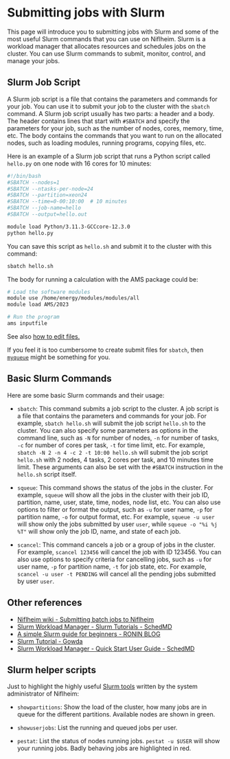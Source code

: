 # Submitting jobs with Slurm

This page will introduce you to submitting jobs with Slurm and some of the most useful Slurm commands that you can use on Niflheim. Slurm is a workload manager that allocates resources and schedules jobs on the cluster. You can use Slurm commands to submit, monitor, control, and manage your jobs.

## Slurm Job Script

A Slurm job script is a file that contains the parameters and commands for your job. You can use it to submit your job to the cluster with the `sbatch` command. A Slurm job script usually has two parts: a header and a body. The header contains lines that start with `#SBATCH` and specify the parameters for your job, such as the number of nodes, cores, memory, time, etc. The body contains the commands that you want to run on the allocated nodes, such as loading modules, running programs, copying files, etc.

Here is an example of a Slurm job script that runs a Python script called `hello.py` on one node with 16 cores for 10 minutes:

```bash
#!/bin/bash
#SBATCH --nodes=1
#SBATCH --ntasks-per-node=24
#SBATCH --partition=xeon24
#SBATCH --time=0-00:10:00  # 10 minutes
#SBATCH --job-name=hello
#SBATCH --output=hello.out

module load Python/3.11.3-GCCcore-12.3.0
python hello.py
```

You can save this script as `hello.sh` and submit it to the cluster with this command:

```bash
sbatch hello.sh
```

The body for running a calculation with the AMS package could be:

```bash
# Load the software modules
module use /home/energy/modules/modules/all
module load AMS/2023

# Run the program
ams inputfile
```

See also [how to edit files.](editing-files.md)

If you feel it is too cumbersome to create submit files for `sbatch`, then [`myqueue`](https://myqueue.readthedocs.io/en/latest/) might be something for you.

## Basic Slurm Commands

Here are some basic Slurm commands and their usage:

- `sbatch`: This command submits a job script to the cluster. A job script is a file that contains the parameters and commands for your job. For example, `sbatch hello.sh` will submit the job script `hello.sh` to the cluster. You can also specify some parameters as options in the command line, such as `-N` for number of nodes, `-n` for number of tasks, `-c` for number of cores per task, `-t` for time limit, etc. For example, `sbatch -N 2 -n 4 -c 2 -t 10:00 hello.sh` will submit the job script `hello.sh` with 2 nodes, 4 tasks, 2 cores per task, and 10 minutes time limit. These arguments can also be set with the `#SBATCH` instruction in the `hello.sh` script itself.

- `squeue`: This command shows the status of the jobs in the cluster. For example, `squeue` will show all the jobs in the cluster with their job ID, partition, name, user, state, time, nodes, node list, etc. You can also use options to filter or format the output, such as `-u` for user name, `-p` for partition name, `-o` for output format, etc. For example, `squeue -u user` will show only the jobs submitted by user `user`, while `squeue -o "%i %j %T"` will show only the job ID, name, and state of each job.

- `scancel`: This command cancels a job or a group of jobs in the cluster. For example, `scancel 123456` will cancel the job with ID 123456. You can also use options to specify criteria for cancelling jobs, such as `-u` for user name, `-p` for partition name, `-t` for job state, etc. For example, `scancel -u user -t PENDING` will cancel all the pending jobs submitted by user `user`.

<!-- - `sinfo`: This command shows the status of the partitions and nodes in the cluster. For example, `sinfo` will show all the partitions and nodes in the cluster with their name, size, state, time limit, nodes, node list, etc. You can also use options to filter or format the output, such as `-p` for partition name, `-N` for node name, `-o` for output format, etc. For example, `sinfo -p batch -N -o "%n %T %C"` will show only the node name, state, and CPU allocation of each node in the batch partition. -->

<!-- - `srun`: This command runs a command or a program on a set of allocated nodes in the cluster. For example, `srun hostname` will run the hostname command on each allocated node and print the output. You can also use options to specify parameters for your job, such as `-N` for number of nodes, `-n` for number of tasks, `-c` for number of cores per task, `-t` for time limit, etc. For example, `srun -N 2 -n 4 -c 2 -t 10:00 python hello.py` will run the python script `hello.py` on 2 nodes with 4 tasks and 2 cores per task for 10 minutes. -->

## Other references
- [Niflheim wiki - Submitting batch jobs to Niflheim](https://wiki.fysik.dtu.dk/Niflheim_users/Niflheim_Getting_Started/#submitting-batch-jobs-to-niflheim)
- [Slurm Workload Manager - Slurm Tutorials - SchedMD](https://slurm.schedmd.com/tutorials.html)
- [A simple Slurm guide for beginners - RONIN BLOG](https://blog.ronin.cloud/slurm-intro/)
- [Slurm Tutorial - Gowda](https://gowda.ai/slurm101/)
- [Slurm Workload Manager - Quick Start User Guide - SchedMD](https://slurm.schedmd.com/quickstart.html)

## Slurm helper scripts

Just to highlight the highly useful [Slurm tools](https://github.com/OleHolmNielsen/Slurm_tools/) written by the system administrator of Niflheim:

- `showpartitions`: Show the load of the cluster, how many jobs are in queue for the different partitions. Available nodes are shown in green.

- `showuserjobs`: List the running and queued jobs per user.

- `pestat`: List the status of nodes running jobs. `pestat -u $USER` will show your running jobs. Badly behaving jobs are highlighted in red.


